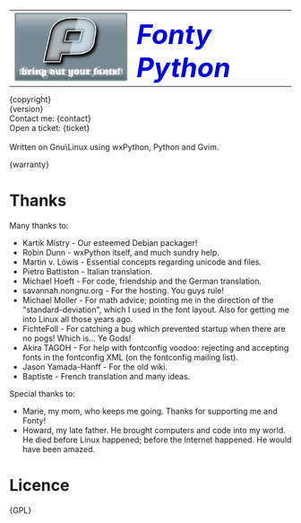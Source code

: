 <a name="top"></a>
<table><tr>
<td valign=top><img src="fontypythonmodules/things/splash.png"></td>
<td valign=bottom><font size=40 color="{logotype}"><i><b>Fonty Python</b></i></font></td>
</tr></table>

{copyright}<br>
{version}<br>
Contact me: {contact}<br>
Open a ticket: {ticket}<br><br>
Written on Gnu\Linux using wxPython, Python and Gvim.

{warranty}

Thanks
======
Many thanks to:

* Kartik Mistry - Our esteemed Debian packager!
* Robin Dunn - wxPython itself, and much sundry help.
* Martin v. Löwis - Essential concepts regarding unicode and files.
* Pietro Battiston - Italian translation.
* Michael Hoeft - For code, friendship and the German translation.
* savannah.nongnu.org - For the hosting. You guys rule!
* Michael Moller - For math advice; pointing me in the direction of the 
  "standard-deviation", which I used in the font layout. Also for getting me into 
  Linux all those years ago.
* FichteFoll - For catching a bug which prevented startup when there are no
  pogs! Which is... Ye Gods!
* Akira TAGOH - For help with fontconfig voodoo: rejecting and accepting fonts in the 
  fontconfig XML (on the fontconfig mailing list).
* Jason Yamada-Hanff - For the old wiki.
* Baptiste - French translation and many ideas.

Special thanks to:

* Marie, my mom, who keeps me going. Thanks for supporting me and Fonty!
* Howard, my late father. He brought computers and code into my world. 
  He died before Linux happened; before the Internet happened. He would have 
  been amazed.

Licence
=======
{GPL}
